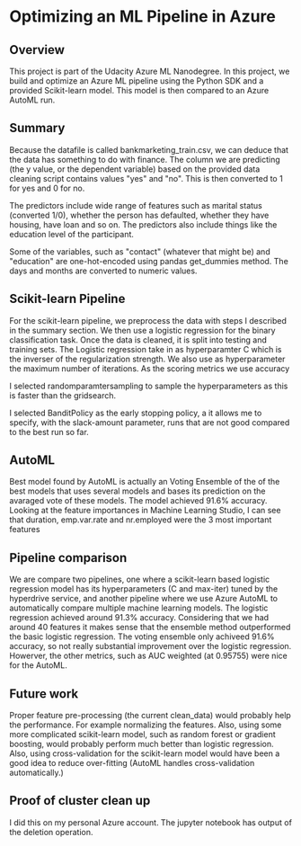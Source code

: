 # Optimizing an ML Pipeline in Azure

## Overview
This project is part of the Udacity Azure ML Nanodegree.
In this project, we build and optimize an Azure ML pipeline using the Python SDK and a provided Scikit-learn model.
This model is then compared to an Azure AutoML run.

## Summary
Because the datafile is called bankmarketing_train.csv, we can deduce that the data has something to do with finance. The column we are predicting (the y value, or the dependent variable) based on the provided data cleaning script contains values "yes" and "no".  This is then converted to 1 for yes and 0 for no.

The predictors include wide range of features such as marital status (converted 1/0), whether the person has defaulted, whether they have housing, have loan and so on. 
The predictors also include things like the education level of the participant. 

Some of the variables, such as "contact" (whatever that might be) and "education" are one-hot-encoded using pandas get_dummies method. 
The days and months are converted to numeric values. 

## Scikit-learn Pipeline

For the scikit-learn pipeline, we preprocess the data with steps I described in the summary section. We then use a logistic regression for the binary classification task.
Once the data is cleaned, it is split into testing and training sets. The Logistic regression take in as hyperparamter C which is the inverser of the regularization strength. We also use as hyperparameter the maximum number of iterations. As the scoring metrics we use accuracy

I selected randomparamtersampling to sample the hyperparameters as this is faster than the gridsearch. 

I selected BanditPolicy as the early stopping policy, a it allows me to specify, with the slack-amount parameter, runs that are not good compared to the best run so far.

## AutoML
Best model found by AutoML is actually an Voting Ensemble of the of the best models that uses several models and bases its prediction on the avaraged vote of these models. The model achieved 91.6% accuracy. Looking at the feature importances in Machine Learning Studio, I can see that duration, emp.var.rate and nr.employed were the 3 most important features

## Pipeline comparison
We are compare two pipelines, one where a scikit-learn based logistic regression model has its hyperparameters (C and max-iter) tuned by the hyperdrive service, and another pipeline where we use Azure AutoML to automatically compare multiple machine learning models.
The logistic regression achieved around 91.3% accuracy. Considering that we had around 40 features it makes sense that the ensemble method outperformed the basic logistic regression. The voting ensemble only achiveed 91.6% accuracy, so not really substantial improvement over the logistic regression. Howerver, the other metrics, such as AUC weighted (at 0.95755) were nice for the AutoML.

## Future work
Proper feature pre-processing (the current clean_data) would probably help the performance. For example normalizing the features. Also, using some more complicated scikit-learn model, such as random forest or gradient boosting, would probably perform much better than logistic regression. Also, using cross-validation for the scikit-learn model would have been a good idea to reduce over-fitting (AutoML handles cross-validation automatically.)

## Proof of cluster clean up
I did this on my personal Azure account.
The jupyter notebook has output of the deletion operation.

```

```
